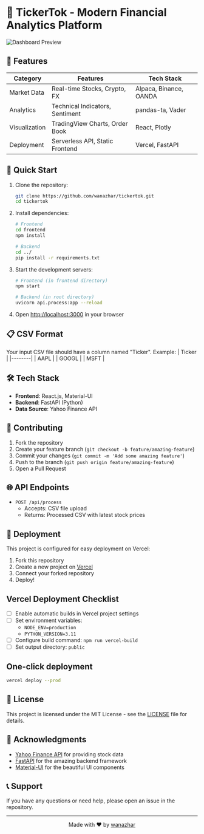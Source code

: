# 🚀 TickerTok - Modern Financial Analytics Platform

![Dashboard Preview](https://i.imgur.com/7WXqK0a.png)

## 🌟 Features

| Category        | Features                          | Tech Stack          |
|-----------------|-----------------------------------|---------------------|
| Market Data      | Real-time Stocks, Crypto, FX      | Alpaca, Binance, OANDA |
| Analytics       | Technical Indicators, Sentiment  | pandas-ta, Vader     |
| Visualization   | TradingView Charts, Order Book    | React, Plotly        |
| Deployment      | Serverless API, Static Frontend   | Vercel, FastAPI      |

## 🚀 Quick Start

1. Clone the repository:
   ```bash
   git clone https://github.com/wanazhar/tickertok.git
   cd tickertok
   ```

2. Install dependencies:
   ```bash
   # Frontend
   cd frontend
   npm install

   # Backend
   cd ../
   pip install -r requirements.txt
   ```

3. Start the development servers:
   ```bash
   # Frontend (in frontend directory)
   npm start

   # Backend (in root directory)
   uvicorn api.process:app --reload
   ```

4. Open [http://localhost:3000](http://localhost:3000) in your browser

## 📋 CSV Format

Your input CSV file should have a column named "Ticker". Example:
| Ticker |
|--------|
| AAPL   |
| GOOGL  |
| MSFT   |

## 🛠️ Tech Stack

- **Frontend**: React.js, Material-UI
- **Backend**: FastAPI (Python)
- **Data Source**: Yahoo Finance API

## 🤝 Contributing

1. Fork the repository
2. Create your feature branch (`git checkout -b feature/amazing-feature`)
3. Commit your changes (`git commit -m 'Add some amazing feature'`)
4. Push to the branch (`git push origin feature/amazing-feature`)
5. Open a Pull Request


## 🌐 API Endpoints

- `POST /api/process`
  - Accepts: CSV file upload
  - Returns: Processed CSV with latest stock prices

## 🚀 Deployment

This project is configured for easy deployment on Vercel:

1. Fork this repository
2. Create a new project on [Vercel](https://vercel.com)
3. Connect your forked repository
4. Deploy!

## Vercel Deployment Checklist

- [ ] Enable automatic builds in Vercel project settings
- [ ] Set environment variables:
  - `NODE_ENV=production`
  - `PYTHON_VERSION=3.11`
- [ ] Configure build command: `npm run vercel-build`
- [ ] Set output directory: `public`

## One-click deployment
```bash
vercel deploy --prod
```

## 📝 License

This project is licensed under the MIT License - see the [LICENSE](LICENSE) file for details.

## 🙏 Acknowledgments

- [Yahoo Finance API](https://finance.yahoo.com/) for providing stock data
- [FastAPI](https://fastapi.tiangolo.com/) for the amazing backend framework
- [Material-UI](https://material-ui.com/) for the beautiful UI components

## 📞 Support

If you have any questions or need help, please open an issue in the repository.

---

<p align="center">Made with ❤️ by <a href="https://github.com/wanazhar">wanazhar</a></p>
